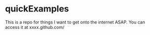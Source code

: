 quickExamples
=============

This is a repo for things I want to get onto the internet ASAP. You can access it at xxxx.github.com/
